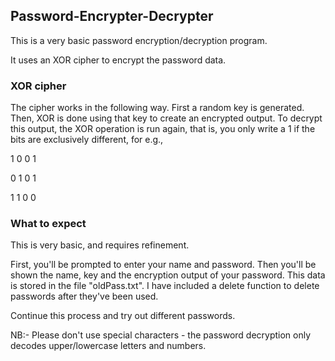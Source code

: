 ## Password-Encrypter-Decrypter

This is a very basic password encryption/decryption program.

It uses an XOR cipher to encrypt the password data.

### XOR cipher

The cipher works in the following way. First a random key is generated. Then, XOR is done using that key to create
an encrypted output. To decrypt this output, the XOR operation is run again, that is, you only write a 1 if the
bits are exclusively different, for e.g.,

   1 0 0 1  

   0 1 0 1

   1 1 0 0


### What to expect

This is very basic, and requires refinement.

First, you'll be prompted to enter your name and password. Then you'll be shown the name, key and the encryption output
of your password. This data is stored in the file "oldPass.txt". I have included a delete function to delete passwords
after they've been used.

Continue this process and try out different passwords.

NB:- Please don't use special characters - the password decryption only decodes upper/lowercase letters and numbers.
